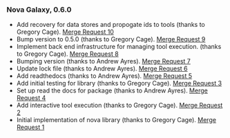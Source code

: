 ### Nova Galaxy, 0.6.0
- Add recovery for data stores and propogate ids to tools (thanks to Gregory Cage). [Merge Request 10](https://code.ornl.gov/ndip/public-packages/ndip-galaxy/-/merge_requests/10)
- Bump version to 0.5.0 (thanks to Gregory Cage). [Merge Request 9](https://code.ornl.gov/ndip/public-packages/ndip-galaxy/-/merge_requests/9)
- Implement back end infrastructure for managing tool execution. (thanks to Gregory Cage). [Merge Request 8](https://code.ornl.gov/ndip/public-packages/ndip-galaxy/-/merge_requests/8)
- Bumping version (thanks to Andrew Ayres). [Merge Request 7](https://code.ornl.gov/ndip/public-packages/ndip-galaxy/-/merge_requests/7)
- Update lock file (thanks to Andrew Ayres). [Merge Request 6](https://code.ornl.gov/ndip/public-packages/ndip-galaxy/-/merge_requests/6)
- Add readthedocs (thanks to Andrew Ayres). [Merge Request 5](https://code.ornl.gov/ndip/public-packages/ndip-galaxy/-/merge_requests/5)
- Add initial testing for library (thanks to Gregory Cage). [Merge Request 3](https://code.ornl.gov/ndip/public-packages/ndip-galaxy/-/merge_requests/3)
- Set up read the docs for package (thanks to Andrew Ayres). [Merge Request 4](https://code.ornl.gov/ndip/public-packages/ndip-galaxy/-/merge_requests/4)
- Add interactive tool execution (thanks to Gregory Cage). [Merge Request 2](https://code.ornl.gov/ndip/public-packages/ndip-galaxy/-/merge_requests/2)
- Initial implementation of nova library (thanks to Gregory Cage). [Merge Request 1](https://code.ornl.gov/ndip/public-packages/ndip-galaxy/-/merge_requests/1)
